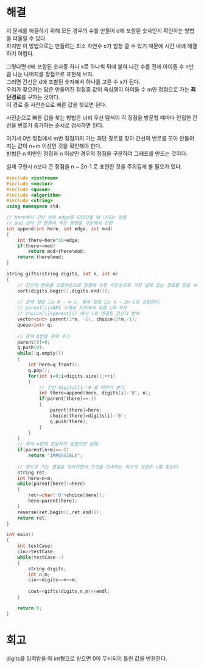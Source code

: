 # 해결 
이 문제를 해결하기 위해 모든 경우의 수를 만들어 d에 포함된 숫자인지 확인하는 방법을 떠올릴 수 있다.  
하지만 이 방법으로는 만들려는 최소 자연수 c가 엄청 클 수 있기 때문에 시간 내에 해결하기 어렵다.  

그렇다면 d에 포함된 숫자중 하나 x로 하나씩 뒤에 붙여 나간 수를 전체 아이들 수 n만큼 나눈 나머지를 정점으로 표현해 보자.  
그러면 간선은 d에 포함된 숫자에서 하나를 고른 수 x가 된다.  
우리가 찾으려는 답은 만들어진 정점중 값이 욕심쟁이 아이들 수 m인 정점으로 가는 **최단경로**를 구하는 것이다.  
이 경로 중 사전순으로 빠른 값을 찾으면 된다.  

사전순으로 빠른 값을 찾는 방법은 너비 우선 탐색이 각 정점을 방문할 때마다 인접한 간선을 번호가 증가하는 순서로 검사하면 된다.

여기서 0번 정점에서 m번 정점까지 가는 최단 경로를 찾아 간선의 번로를 모아 만들어지는 값이 n+m 이상인 것을 확인해야 한다.  
방법은 n 미만인 정점과 n 이상인 경우의 정점을 구분하여 그래프를 만드는 것이다.  

실제 구현시 n보다 큰 정점을 n ~ 2n-1 로 표현한 것을 주의깊게 볼 필요가 있다.  
```c++
#include <iostream>
#include <vector>
#include <queue>
#include <algorithm>
#include <string>
using namespace std;

// here에서 간선 번호 edge를 따라갔을 때 나오는 정점
// mod 보다 큰 정점과 작은 정점을 구분해서 반환
int append(int here, int edge, int mod)
{
    int there=here*10+edge;
    if(there>=mod)
        return mod+there%mod;
    return there%mod;
}

string gifts(string digits, int n, int m)
{
    // 간선의 번호를 오름차순으로 정렬해 두면 사전순으로 가장 앞에 있는 경로를 찾을 수 있다.
    sort(digits.begin(),digits.end());
    
    // 흰색 정점 i는 0 ~ n-1, 회색 정점 i는 n ~ 2n-1로 표현한다.
    // parent[i]=BFS 스패닝 트리에서 정점 i의 부모
    // choice[i]=parent[i] 에서 i로 연결된 간선의 번호
    vector<int> parent(2*n, -1), choice(2*n,-1);
    queue<int> q;
    
    // 흰색 0번을 큐에 추가
    parent[0]=0;
    q.push(0);
    while(!q.empty())
    {
        int here=q.front();
        q.pop();
        for(int i=0;i<digits.size();++i)
        {
            // 간선 digits[i]-'0'을 따라가 본다.
            int there=append(here, digits[i]-'0', n);
            if(parent[there]==-1)
            {
                parent[there]=here;
                choice[there]=digits[i]-'0';
                q.push(there);
            }
        }
    }
    // 회색 m번에 도달하지 못했으면 실패!
    if(parent[n+m]==-1)
        return "IMPOSSIBLE";
    
    // 부모로 가는 연결을 따라가면서 조건을 만족하는 최소의 자연수 c를 찾는다.
    string ret;
    int here=n+m;
    while(parent[here]!=here)
    {
        ret+=char('0'+choice[here]);
        here=parent[here];
    }
    reverse(ret.begin(),ret.end());
    return ret;
}

int main()
{
    int testCase;
    cin>>testCase;
    while(testCase--)
    {
        string digits;
        int n,m;
        cin>>digits>>n>>m;
        
        cout<<gifts(digits,n,m)<<endl;
    }

    return 0;
}

```


# 회고 
digits를 입력받을 때 int형으로 받으면 0이 무시되어 틀린 값을 반환한다.
